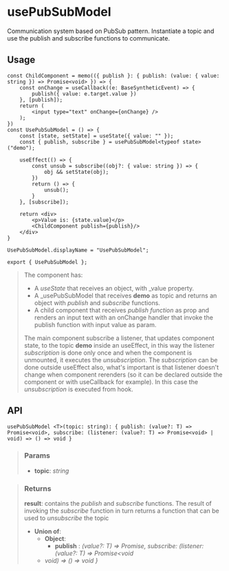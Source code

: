 # usePubSubModel
Communication system based on PubSub pattern. Instantiate a topic and use the publish and subscribe functions to communicate.

## Usage

```tsx
const ChildComponent = memo(({ publish }: { publish: (value: { value: string }) => Promise<void> }) => {
	const onChange = useCallback((e: BaseSyntheticEvent) => {
		publish({ value: e.target.value })
	}, [publish]);
	return (
		<input type="text" onChange={onChange} />
	);
})
const UsePubSubModel = () => {
	const [state, setState] = useState({ value: "" });
	const { publish, subscribe } = usePubSubModel<typeof state>("demo");

	useEffect(() => {
		const unsub = subscribe((obj?: { value: string }) => {
			obj && setState(obj);
		})
		return () => {
			unsub();
		}
	}, [subscribe]);

	return <div>
		<p>Value is: {state.value}</p>
		<ChildComponent publish={publish}/>
	</div>
}

UsePubSubModel.displayName = "UsePubSubModel";

export { UsePubSubModel };
```

> The component has:
> - A _useState_ that receives an object, with _value property.
> - A _usePubSubModel that receives __demo__ as topic and returns an object with _publish_ and _subscribe_ functions.
> - A child component that receives _publish function_ as prop and renders an input text with an onChange handler that invoke the publish function with input value as param.
> 
> The main component subscribe a listener, that updates component state, to the topic __demo__ inside an useEffect, in this way the listener _subscription_ is done only once and when the component is unmounted, it executes the _unsubscription_. The _subscription_ can be done outside useEffect also, what's important is that listener doesn't change when component rerenders (so it can be declared outside the component or with useCallback for example). In this case the _unsubscription_ is executed from hook.


## API

```tsx
usePubSubModel <T>(topic: string): { publish: (value?: T) => Promise<void>, subscribe: (listener: (value?: T) => Promise<void> | void) => () => void } 
```

> ### Params
>
> - __topic__: _string_
>

> ### Returns
>
> __result__: contains the _publish_ and _subscribe_ functions. The result of invoking the _subscribe_ function in turn returns a function that can be used to _unsubscribe_ the topic
> - __Union of__:  
>     - __Object__:  
>         - __publish__ : _(value?: T) => Promise<void>, subscribe: (listener: (value?: T) => Promise<void_  
>     - _void) => () => void }_  
>